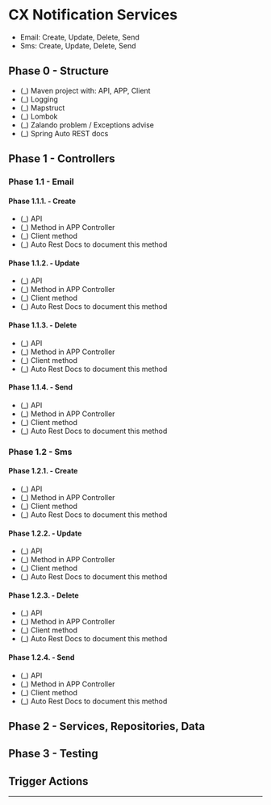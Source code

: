# CX Notification Services

- Email: Create, Update, Delete, Send
- Sms: Create, Update, Delete, Send

## Phase 0 - Structure

- (_) Maven project with: API, APP, Client
- (_) Logging
- (_) Mapstruct
- (_) Lombok
- (_) Zalando problem / Exceptions advise
- (_) Spring Auto REST docs

## Phase 1 - Controllers

### Phase 1.1 - Email

#### Phase 1.1.1. - Create 
- (_) API
- (_) Method in APP Controller
- (_) Client method
- (_) Auto Rest Docs to document this method

#### Phase 1.1.2. - Update 
- (_) API
- (_) Method in APP Controller
- (_) Client method
- (_) Auto Rest Docs to document this method

#### Phase 1.1.3. - Delete 
- (_) API
- (_) Method in APP Controller
- (_) Client method
- (_) Auto Rest Docs to document this method

#### Phase 1.1.4. - Send 
- (_) API
- (_) Method in APP Controller
- (_) Client method
- (_) Auto Rest Docs to document this method

### Phase 1.2 - Sms

#### Phase 1.2.1. - Create 
- (_) API
- (_) Method in APP Controller
- (_) Client method
- (_) Auto Rest Docs to document this method

#### Phase 1.2.2. - Update 
- (_) API
- (_) Method in APP Controller
- (_) Client method
- (_) Auto Rest Docs to document this method

#### Phase 1.2.3. - Delete 
- (_) API
- (_) Method in APP Controller
- (_) Client method
- (_) Auto Rest Docs to document this method

#### Phase 1.2.4. - Send 
- (_) API
- (_) Method in APP Controller
- (_) Client method
- (_) Auto Rest Docs to document this method

## Phase 2 - Services, Repositories, Data

## Phase 3 - Testing 

## Trigger Actions

****
